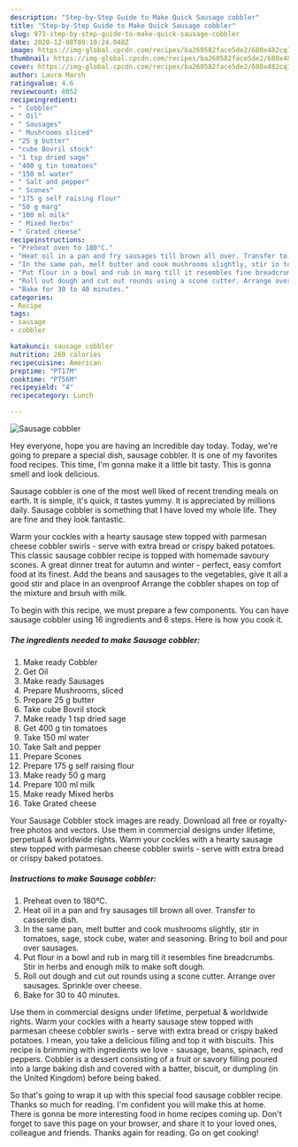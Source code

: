 ```yaml
---
description: "Step-by-Step Guide to Make Quick Sausage cobbler"
title: "Step-by-Step Guide to Make Quick Sausage cobbler"
slug: 973-step-by-step-guide-to-make-quick-sausage-cobbler
date: 2020-12-08T09:10:24.048Z
image: https://img-global.cpcdn.com/recipes/ba260582face5de2/680x482cq70/sausage-cobbler-recipe-main-photo.jpg
thumbnail: https://img-global.cpcdn.com/recipes/ba260582face5de2/680x482cq70/sausage-cobbler-recipe-main-photo.jpg
cover: https://img-global.cpcdn.com/recipes/ba260582face5de2/680x482cq70/sausage-cobbler-recipe-main-photo.jpg
author: Laura Marsh
ratingvalue: 4.6
reviewcount: 8052
recipeingredient:
- " Cobbler"
- " Oil"
- " Sausages"
- " Mushrooms sliced"
- "25 g butter"
- "cube Bovril stock"
- "1 tsp dried sage"
- "400 g tin tomatoes"
- "150 ml water"
- " Salt and pepper"
- " Scones"
- "175 g self raising flour"
- "50 g marg"
- "100 ml milk"
- " Mixed herbs"
- " Grated cheese"
recipeinstructions:
- "Preheat oven to 180°C."
- "Heat oil in a pan and fry sausages till brown all over. Transfer to casserole dish."
- "In the same pan, melt butter and cook mushrooms slightly, stir in tomatoes, sage, stock cube, water and seasoning. Bring to boil and pour over sausages."
- "Put flour in a bowl and rub in marg till it resembles fine breadcrumbs. Stir in herbs and enough milk to make soft dough."
- "Roll out dough and cut out rounds using a scone cutter. Arrange over sausages. Sprinkle over cheese."
- "Bake for 30 to 40 minutes."
categories:
- Recipe
tags:
- sausage
- cobbler

katakunci: sausage cobbler 
nutrition: 269 calories
recipecuisine: American
preptime: "PT17M"
cooktime: "PT56M"
recipeyield: "4"
recipecategory: Lunch

---
```



![Sausage cobbler](https://img-global.cpcdn.com/recipes/ba260582face5de2/680x482cq70/sausage-cobbler-recipe-main-photo.jpg)

Hey everyone, hope you are having an incredible day today. Today, we're going to prepare a special dish, sausage cobbler. It is one of my favorites food recipes. This time, I'm gonna make it a little bit tasty. This is gonna smell and look delicious.

Sausage cobbler is one of the most well liked of recent trending meals on earth. It is simple, it's quick, it tastes yummy. It is appreciated by millions daily. Sausage cobbler is something that I have loved my whole life. They are fine and they look fantastic.

Warm your cockles with a hearty sausage stew topped with parmesan cheese cobbler swirls - serve with extra bread or crispy baked potatoes. This classic sausage cobbler recipe is topped with homemade savoury scones. A great dinner treat for autumn and winter - perfect, easy comfort food at its finest. Add the beans and sausages to the vegetables, give it all a good stir and place in an ovenproof Arrange the cobbler shapes on top of the mixture and brsuh with milk.


To begin with this recipe, we must prepare a few components. You can have sausage cobbler using 16 ingredients and 6 steps. Here is how you cook it.

<!--inarticleads1-->

##### The ingredients needed to make Sausage cobbler:

1. Make ready  Cobbler
1. Get  Oil
1. Make ready  Sausages
1. Prepare  Mushrooms, sliced
1. Prepare 25 g butter
1. Take cube Bovril stock
1. Make ready 1 tsp dried sage
1. Get 400 g tin tomatoes
1. Take 150 ml water
1. Take  Salt and pepper
1. Prepare  Scones
1. Prepare 175 g self raising flour
1. Make ready 50 g marg
1. Prepare 100 ml milk
1. Make ready  Mixed herbs
1. Take  Grated cheese


Your Sausage Cobbler stock images are ready. Download all free or royalty-free photos and vectors. Use them in commercial designs under lifetime, perpetual &amp; worldwide rights. Warm your cockles with a hearty sausage stew topped with parmesan cheese cobbler swirls - serve with extra bread or crispy baked potatoes. 

<!--inarticleads2-->

##### Instructions to make Sausage cobbler:

1. Preheat oven to 180°C.
1. Heat oil in a pan and fry sausages till brown all over. Transfer to casserole dish.
1. In the same pan, melt butter and cook mushrooms slightly, stir in tomatoes, sage, stock cube, water and seasoning. Bring to boil and pour over sausages.
1. Put flour in a bowl and rub in marg till it resembles fine breadcrumbs. Stir in herbs and enough milk to make soft dough.
1. Roll out dough and cut out rounds using a scone cutter. Arrange over sausages. Sprinkle over cheese.
1. Bake for 30 to 40 minutes.


Use them in commercial designs under lifetime, perpetual &amp; worldwide rights. Warm your cockles with a hearty sausage stew topped with parmesan cheese cobbler swirls - serve with extra bread or crispy baked potatoes. I mean, you take a delicious filling and top it with biscuits. This recipe is brimming with ingredients we love - sausage, beans, spinach, red peppers. Cobbler is a dessert consisting of a fruit or savory filling poured into a large baking dish and covered with a batter, biscuit, or dumpling (in the United Kingdom) before being baked. 

So that's going to wrap it up with this special food sausage cobbler recipe. Thanks so much for reading. I'm confident you will make this at home. There is gonna be more interesting food in home recipes coming up. Don't forget to save this page on your browser, and share it to your loved ones, colleague and friends. Thanks again for reading. Go on get cooking!
